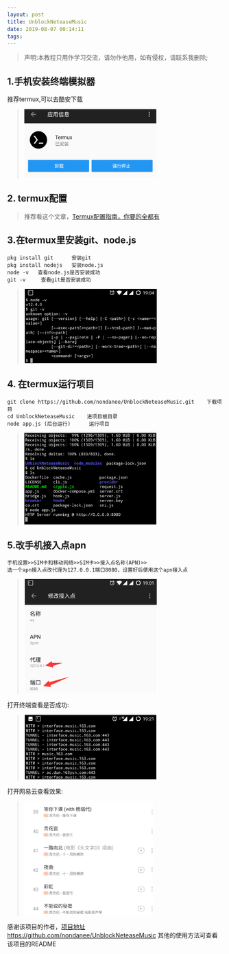 ```yaml
---
layout: post
title: UnblockNeteaseMusic
date: 2019-08-07 00:14:11
tags:
---
```

>声明:本教程只用作学习交流，请勿作他用，如有侵权，请联系我删除;
## 1.手机安装终端模拟器
推荐termux,可以去酷安下载
>![avatar](https://github.com/smallstudy/picture/blob/master/%E8%BD%AF%E4%BB%B6.png?raw=true)
<!-- more -->
## 2.	termux配置
>推荐看这个文章，[Termux配置指南，你要的全都有](https://blog.csdn.net/qq_42471423/article/details/90582792?utm_source=app)
## 3.在termux里安装git、node.js
```
pkg install git      安装git
pkg install nodejs   安装node.js
node -v   查看node.js是否安装成功
git -v     查看git是否安装成功
```
>![avatar](https://github.com/smallstudy/picture/blob/master/%E5%AE%89%E8%A3%85git%E3%80%81nodejs.png?raw=true)
## 4.	在termux运行项目
```
git clone https://github.com/nondanee/UnblockNeteaseMusic.git    下载项目
cd UnblockNeteaseMusic    进项目根目录
node app.js (后台运行)      运行项目
```
>![avatar](https://github.com/smallstudy/picture/blob/master/%E8%BF%90%E8%A1%8C%E9%A1%B9%E7%9B%AE.png?raw=true)
## 5.改手机接入点apn
```
手机设置>>SIM卡和移动网络>>SIM卡>>接入点名称(APN)>>
选一个apn接入点改代理为127.0.0.1端口8080，设置好后使用这个apn接入点
```
>![avatar](https://github.com/smallstudy/picture/blob/master/apn.png?raw=true)

打开终端查看是否成功:
>![avatar](https://github.com/smallstudy/picture/blob/master/%E6%95%88%E6%9E%9C.png?raw=true)

打开网易云查看效果:
>![avatar](https://github.com/smallstudy/picture/blob/master/%E6%95%88%E6%9E%9C2.png?raw=true)

感谢该项目的作者，[项目地址https://github.com/nondanee/UnblockNeteaseMusic](https://github.com/nondanee/UnblockNeteaseMusic)
其他的使用方法可查看该项目的README

